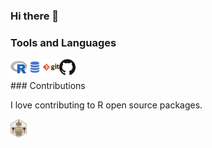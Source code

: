 
<!-- README.md is generated from README.Rmd. Please edit that file -->

### Hi there 👋

### Tools and Languages

<a href = "https://www.r-project.org">
<img align="left" alt="R" width="26px" src = "https://raw.githubusercontent.com/github/explore/80688e429a7d4ef2fca1e82350fe8e3517d3494d/topics/r/r.png">
</a>

<img align="left" alt="SQL" width="26px" src = "https://raw.githubusercontent.com/github/explore/80688e429a7d4ef2fca1e82350fe8e3517d3494d/topics/sql/sql.png" />

<img align="left" alt="git" width="26px" src = "https://raw.githubusercontent.com/github/explore/80688e429a7d4ef2fca1e82350fe8e3517d3494d/topics/git/git.png" />

<img align="left" alt="GitHub" width="26px" src = "https://raw.githubusercontent.com/github/explore/78df643247d429f6cc873026c0622819ad797942/topics/github/github.png">

<br /> <br /> \#\#\# Contributions

I love contributing to R open source packages.

<a href = "https://usethis.r-lib.org">
<img align = "left" alt = "usethis" width = "26px" src="https://github.com/rstudio/hex-stickers/blob/master/PNG/usethis.png" />
</a> <!-- badges: start -->

<!-- badges: end -->

<!--
**dragosmg/dragosmg** is a ✨ _special_ ✨ repository because its `README.md` (this file) appears on your GitHub profile.

Here are some ideas to get you started:

- 🔭 I’m currently working on ...
- 🌱 I’m currently learning ...
- 👯 I’m looking to collaborate on ...
- 🤔 I’m looking for help with ...
- 💬 Ask me about ...
- 📫 How to reach me: ...
- 😄 Pronouns: he/him
- ⚡ Fun fact: ...
-->
